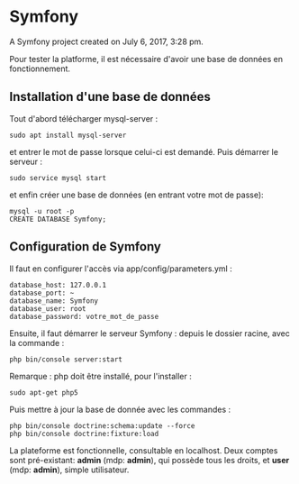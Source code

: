 Symfony
=======

A Symfony project created on July 6, 2017, 3:28 pm.

Pour tester la platforme, il est nécessaire d'avoir une base de données en fonctionnement.

## Installation d'une base de données

Tout d'abord télécharger mysql-server :
    
    sudo apt install mysql-server

et entrer le mot de passe lorsque celui-ci est demandé. Puis démarrer le serveur :

    sudo service mysql start
    
et enfin créer une base de données (en entrant votre mot de passe):

    mysql -u root -p
    CREATE DATABASE Symfony;

## Configuration de Symfony

Il faut en configurer l'accès via app/config/parameters.yml :

    database_host: 127.0.0.1
    database_port: ~
    database_name: Symfony
    database_user: root
    database_password: votre_mot_de_passe
    
Ensuite, il faut démarrer le serveur Symfony : depuis le dossier racine, avec la commande :
    
    php bin/console server:start
    
Remarque : php doit être installé, pour l'installer :

    sudo apt-get php5
    
Puis mettre à jour la base de donnée avec les commandes :
  
    php bin/console doctrine:schema:update --force
    php bin/console doctrine:fixture:load
    
La plateforme est fonctionnelle, consultable en localhost.
Deux comptes sont pré-existant: **admin** (mdp: **admin**), qui possède tous les droits, et **user** (mdp: **admin**), simple utilisateur.




